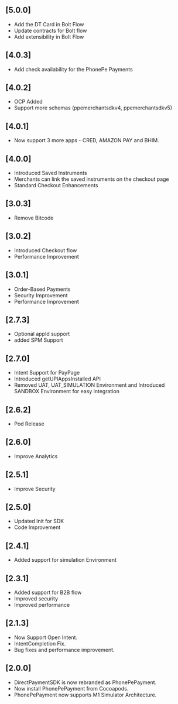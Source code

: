 ## [5.0.0]
- Add the DT Card in Bolt Flow
- Update contracts for Bolt flow 
- Add extensibility in Bolt Flow


## [4.0.3]
- Add check availability for the PhonePe Payments


## [4.0.2]
- OCP Added
- Support more schemas (ppemerchantsdkv4, ppemerchantsdkv5)


## [4.0.1]
- Now support 3 more apps - CRED, AMAZON PAY and BHIM.


## [4.0.0]
- Introduced Saved Instruments 
- Merchants can link the saved instruments on the checkout page
- Standard Checkout Enhancements


## [3.0.3]
- Remove Bitcode


## [3.0.2]
- Introduced Checkout flow
- Performance Improvement

## [3.0.1]
- Order-Based Payments
- Security Improvement
- Performance Improvement


## [2.7.3]
- Optional appId support
- added SPM Support 



## [2.7.0]
- Intent Support for PayPage
- Introduced getUPIAppsInstalled API
- Removed UAT, UAT_SIMULATION Environment and Introduced SANDBOX Environment for easy integration


## [2.6.2]
- Pod Release


## [2.6.0]
- Improve Analytics


## [2.5.1]
- Improve Security


## [2.5.0]
- Updated Init for SDK
- Code Improvement


## [2.4.1]
- Added support for simulation Environment


## [2.3.1]
- Added support for B2B flow
- Improved security
- Improved performance


## [2.1.3]
- Now Support Open Intent.
- IntentCompletion Fix.
- Bug fixes and performance improvement.


## [2.0.0]
- DirectPaymentSDK is now rebranded as PhonePePayment.
- Now install PhonePePayment from Cocoapods.
- PhonePePayment now supports M1 Simulator Architecture.
